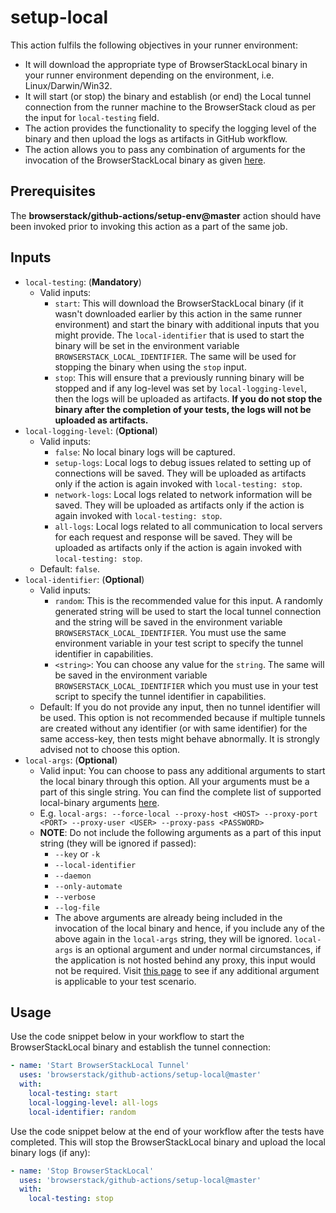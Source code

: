 # setup-local
This action fulfils the following objectives in your runner environment:
* It will download the appropriate type of BrowserStackLocal binary in your runner environment depending on the environment, i.e. Linux/Darwin/Win32.
* It will start (or stop) the binary and establish (or end) the Local tunnel connection from the runner machine to the BrowserStack cloud as per the input for `local-testing` field.
* The action provides the functionality to specify the logging level of the binary and then upload the logs as artifacts in GitHub workflow.
* The action allows you to pass any combination of arguments for the invocation of the BrowserStackLocal binary as given [here](https://www.browserstack.com/local-testing/binary-params).

## Prerequisites
The **browserstack/github-actions/setup-env@master** action should have been invoked prior to invoking this action as a part of the same job.

## Inputs
* `local-testing`: (**Mandatory**)
  * Valid inputs:
    * `start`: This will download the BrowserStackLocal binary (if it wasn't downloaded earlier by this action in the same runner environment) and start the binary with additional inputs that you might provide. The `local-identifier` that is used to start the binary will be set in the environment variable `BROWSERSTACK_LOCAL_IDENTIFIER`. The same will be used for stopping the binary when using the `stop` input.
    * `stop`: This will ensure that a previously running binary will be stopped and if any log-level was set by `local-logging-level`, then the logs will be uploaded as artifacts. **If you do not stop the binary after the completion of your tests, the logs will not be uploaded as artifacts.**
* `local-logging-level`: (**Optional**)
  * Valid inputs:
    * `false`: No local binary logs will be captured.
    * `setup-logs`: Local logs to debug issues related to setting up of connections will be saved. They will be uploaded as artifacts only if the action is again invoked with `local-testing: stop`.
    * `network-logs`: Local logs related to network information will be saved. They will be uploaded as artifacts only if the action is again invoked with `local-testing: stop`.
    * `all-logs`: Local logs related to all communication to local servers for each request and response will be saved. They will be uploaded as artifacts only if the action is again invoked with `local-testing: stop`.
  * Default: `false`.
* `local-identifier`: (**Optional**)
  * Valid inputs:
    * `random`: This is the recommended value for this input. A randomly generated string will be used to start the local tunnel connection and the string will be saved in the environment variable `BROWSERSTACK_LOCAL_IDENTIFIER`. You must use the same environment variable in your test script to specify the tunnel identifier in capabilities.
    * `<string>`: You can choose any value for the `string`. The same will be saved in the environment variable `BROWSERSTACK_LOCAL_IDENTIFIER` which you must use in your test script to specify the tunnel identifier in capabilities.
  * Default: If you do not provide any input, then no tunnel identifier will be used. This option is not recommended because if multiple tunnels are created without any identifier (or with same identifier) for the same access-key, then tests might behave abnormally. It is strongly advised not to choose this option.
* `local-args`: (**Optional**)
  * Valid input: You can choose to pass any additional arguments to start the local binary through this option. All your arguments must be a part of this single string. You can find the complete list of supported local-binary arguments [here](https://www.browserstack.com/local-testing/binary-params).
  * E.g. `local-args: --force-local --proxy-host <HOST> --proxy-port <PORT> --proxy-user <USER> --proxy-pass <PASSWORD>`
  * **NOTE**: Do not include the following arguments as a part of this input string (they will be ignored if passed):
    * `--key` or `-k`
    * `--local-identifier`
    * `--daemon`
    * `--only-automate`
    * `--verbose`
    * `--log-file`
    * The above arguments are already being included in the invocation of the local binary and hence, if you include any of the above again in the `local-args` string, they will be ignored. `local-args` is an optional argument and under normal circumstances, if the application is not hosted behind any proxy, this input would not be required. Visit [this page](https://www.browserstack.com/local-testing/binary-params) to see if any additional argument is applicable to your test scenario.

## Usage
Use the code snippet below in your workflow to start the BrowserStackLocal binary and establish the tunnel connection:
```yaml
- name: 'Start BrowserStackLocal Tunnel'
  uses: 'browserstack/github-actions/setup-local@master'
  with:
    local-testing: start
    local-logging-level: all-logs
    local-identifier: random
```

Use the code snippet below at the end of your workflow after the tests have completed. This will stop the BrowserStackLocal binary and upload the local binary logs (if any):
```yaml
- name: 'Stop BrowserStackLocal'
  uses: 'browserstack/github-actions/setup-local@master'
  with:
    local-testing: stop
```